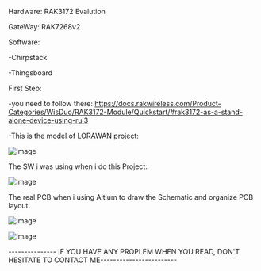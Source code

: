 Hardware: RAK3172 Evalution

GateWay: RAK7268v2

Software:

-Chirpstack

-Thingsboard

First Step:

-you need to follow there: https://docs.rakwireless.com/Product-Categories/WisDuo/RAK3172-Module/Quickstart/#rak3172-as-a-stand-alone-device-using-rui3 

-This is the model of LORAWAN project:

![image](https://github.com/doanlenhon/LORAWAN_RAK3172/assets/131939083/e06fd3b5-af33-4b69-8dce-32757a022cfa)

 The SW i was using when i do this Project:

![image](https://github.com/doanlenhon/LORAWAN_RAK3172/assets/131939083/c55b64c8-fe6c-4aa1-89d8-ad3f24f88f38)

 The real PCB when i using Altium to draw the Schematic and organize PCB layout.
 
![image](https://github.com/doanlenhon/LORAWAN_RAK3172/assets/131939083/9a8cc80f-6ee3-49c0-84bb-bafc5ff07316)

![image](https://github.com/doanlenhon/LORAWAN_RAK3172/assets/131939083/27f95c6d-21f6-47ca-aebb-b1a3feb277cd)

--------------- IF YOU HAVE ANY PROPLEM WHEN YOU READ, DON'T HESITATE TO CONTACT ME------------------------

